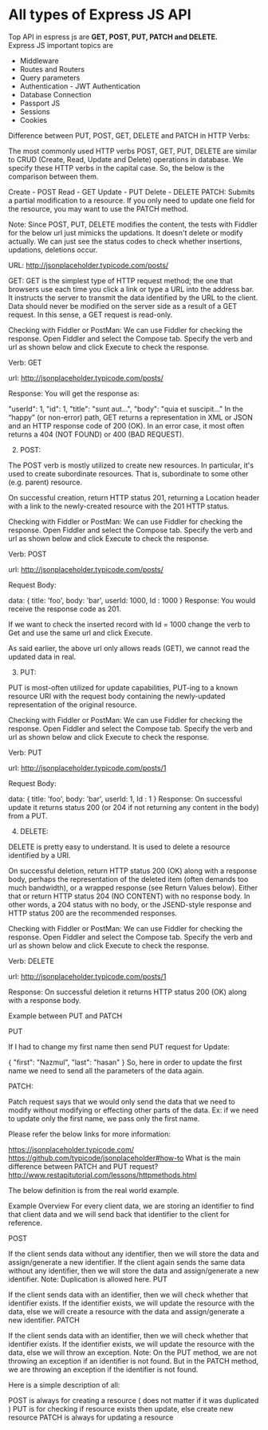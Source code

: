 # All types of Express JS API
Top API in espress js are **GET, POST, PUT, PATCH and DELETE.**   
Express JS  important topics are   
- Middleware
- Routes and Routers
- Query parameters 
- Authentication - JWT Authentication
- Database Connection 
- Passport JS 
- Sessions
- Cookies 

Difference between PUT, POST, GET, DELETE and PATCH in HTTP Verbs:

The most commonly used HTTP verbs POST, GET, PUT, DELETE are similar to CRUD (Create, Read, Update and Delete) operations in database. We specify these HTTP verbs in the capital case. So, the below is the comparison between them.

Create - POST
Read - GET
Update - PUT
Delete - DELETE
PATCH: Submits a partial modification to a resource. If you only need to update one field for the resource, you may want to use the PATCH method.

Note:
Since POST, PUT, DELETE modifies the content, the tests with Fiddler for the below url just mimicks the updations. It doesn't delete or modify actually. We can just see the status codes to check whether insertions, updations, deletions occur.

URL: http://jsonplaceholder.typicode.com/posts/

GET:
GET is the simplest type of HTTP request method; the one that browsers use each time you click a link or type a URL into the address bar. It instructs the server to transmit the data identified by the URL to the client. Data should never be modified on the server side as a result of a GET request. In this sense, a GET request is read-only.

Checking with Fiddler or PostMan: We can use Fiddler for checking the response. Open Fiddler and select the Compose tab. Specify the verb and url as shown below and click Execute to check the response.

Verb: GET

url: http://jsonplaceholder.typicode.com/posts/

Response: You will get the response as:

"userId": 1,  "id": 1,  "title": "sunt aut...",  "body": "quia et suscipit..."
In the “happy” (or non-error) path, GET returns a representation in XML or JSON and an HTTP response code of 200 (OK). In an error case, it most often returns a 404 (NOT FOUND) or 400 (BAD REQUEST).

2) POST:

The POST verb is mostly utilized to create new resources. In particular, it's used to create subordinate resources. That is, subordinate to some other (e.g. parent) resource.

On successful creation, return HTTP status 201, returning a Location header with a link to the newly-created resource with the 201 HTTP status.

Checking with Fiddler or PostMan: We can use Fiddler for checking the response. Open Fiddler and select the Compose tab. Specify the verb and url as shown below and click Execute to check the response.

Verb: POST

url: http://jsonplaceholder.typicode.com/posts/

Request Body:

data: {
   title: 'foo',
   body: 'bar',
   userId: 1000,
   Id : 1000
}
Response: You would receive the response code as 201.

If we want to check the inserted record with Id = 1000 change the verb to Get and use the same url and click Execute.

As said earlier, the above url only allows reads (GET), we cannot read the updated data in real.

3) PUT:

PUT is most-often utilized for update capabilities, PUT-ing to a known resource URI with the request body containing the newly-updated representation of the original resource.

Checking with Fiddler or PostMan: We can use Fiddler for checking the response. Open Fiddler and select the Compose tab. Specify the verb and url as shown below and click Execute to check the response.

Verb: PUT

url: http://jsonplaceholder.typicode.com/posts/1

Request Body:

data: {
   title: 'foo',
   body: 'bar',
   userId: 1,
   Id : 1
}
Response: On successful update it returns status 200 (or 204 if not returning any content in the body) from a PUT.

4) DELETE:

DELETE is pretty easy to understand. It is used to delete a resource identified by a URI.

On successful deletion, return HTTP status 200 (OK) along with a response body, perhaps the representation of the deleted item (often demands too much bandwidth), or a wrapped response (see Return Values below). Either that or return HTTP status 204 (NO CONTENT) with no response body. In other words, a 204 status with no body, or the JSEND-style response and HTTP status 200 are the recommended responses.

Checking with Fiddler or PostMan: We can use Fiddler for checking the response. Open Fiddler and select the Compose tab. Specify the verb and url as shown below and click Execute to check the response.

Verb: DELETE

url: http://jsonplaceholder.typicode.com/posts/1

Response: On successful deletion it returns HTTP status 200 (OK) along with a response body.

Example between PUT and PATCH

PUT

If I had to change my first name then send PUT request for Update:

{ "first": "Nazmul", "last": "hasan" }
So, here in order to update the first name we need to send all the parameters of the data again.

PATCH:

Patch request says that we would only send the data that we need to modify without modifying or effecting other parts of the data. Ex: if we need to update only the first name, we pass only the first name.

Please refer the below links for more information:

https://jsonplaceholder.typicode.com/
https://github.com/typicode/jsonplaceholder#how-to
What is the main difference between PATCH and PUT request?
http://www.restapitutorial.com/lessons/httpmethods.html    


The below definition is from the real world example.

Example Overview
For every client data, we are storing an identifier to find that client data and we will send back that identifier to the client for reference.

POST

If the client sends data without any identifier, then we will store the data and assign/generate a new identifier.
If the client again sends the same data without any identifier, then we will store the data and assign/generate a new identifier.
Note: Duplication is allowed here.
PUT

If the client sends data with an identifier, then we will check whether that identifier exists. If the identifier exists, we will update the resource with the data, else we will create a resource with the data and assign/generate a new identifier.
PATCH

If the client sends data with an identifier, then we will check whether that identifier exists. If the identifier exists, we will update the resource with the data, else we will throw an exception.
Note: On the PUT method, we are not throwing an exception if an identifier is not found. But in the PATCH method, we are throwing an exception if the identifier is not found.    


Here is a simple description of all:

POST is always for creating a resource ( does not matter if it was duplicated )
PUT is for checking if resource exists then update, else create new resource
PATCH is always for updating a resource